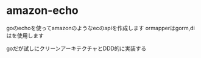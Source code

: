 # amazon-echo
goのechoを使ってamazonのようなecのapiを作成します
ormapperはgorm,diはを使用します

goだが試しにクリーンアーキテクチャとDDD的に実装する
